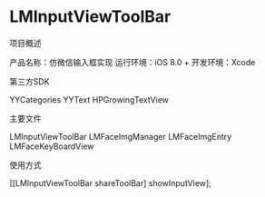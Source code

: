# LMInputViewToolBar
项目概述

产品名称：仿微信输入框实现
运行环境：iOS 8.0 +
开发环境：Xcode

第三方SDK

YYCategories
YYText
HPGrowingTextView

主要文件

LMInputViewToolBar
LMFaceImgManager
LMFaceImgEntry
LMFaceKeyBoardView

使用方式

[[LMInputViewToolBar shareToolBar] showInputView];
